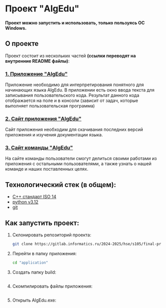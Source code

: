 # Проект "AlgEdu"
#### Проект можно запустить и использовать, только пользуясь ОС Windows.

## О проекте
Проект состоит из нескольких частей **(ссылки переводят на внутренние README файлы)**:
### [1. Приложение "AlgEdu"](./application/README.md)
Приложение необходимо для интерпретирования понятного для начинающих языка AlgEdu. В приложении есть окно ввода текста для записывания пользовательского кода. Результат данного кода отображается на поле и в консоли (зависит от задач, которые выполняет пользовательская программа)
### [2. Сайт приложения "AlgEdu"](./application_website/README.md)
Сайт приложения необходим для скачивания последних версий приложения и изучения документации языка.
### [3. Сайт команды "AlgEdu"](./team_website/README.md)
На сайте команды пользователи смогут делиться своими работами из приложения с остальными пользователями, а также узнать о нашей команде и наших поставленных целях.

## Технологический стек (в общем):
- [C++ стандарт ISO 14](https://github.com/google/googletest.git)
- [python v3.12](https://www.python.org/downloads/release/python-3120/)
- [git](https://git-scm.com/)

## Как запустить проект:
1. Склонировать репозиторий проекта:
    ``` bash
    git clone https://gitlab.informatics.ru/2024-2025/hse/s105/final-project.git AlgEdu
    ```
2. Перейти в папку приложения:
   ```bash
   cd "application"
   ```
3. Создать папку build:
   ```bash
   
   ```
4. Скомпилировать файлы приложения:
   ```bash
   
   ```
5. Открыть AlgEdu.exe:
   ```bash
   
   ```
